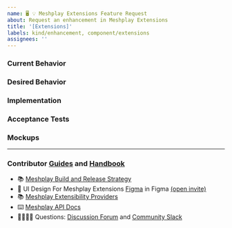 ```yaml
---
name: 🖥 💡 Meshplay Extensions Feature Request
about: Request an enhancement in Meshplay Extensions
title: '[Extensions]'
labels: kind/enhancement, component/extensions
assignees: ''
---
```



### Current Behavior
<!-- A brief description of what the problem is. (e.g. I need to be able to...) -->

### Desired Behavior
<!-- A brief description of the enhancement. -->

### Implementation
<!-- Specifics on the approach to fulfilling the feature request. -->

### Acceptance Tests
<!-- Stipulations of functional behavior or non-functional items that must be in-place in order for the issue to be closed. -->

### Mockups
<!-- Any visual diagrams of the desired user interface. -->

---

### Contributor [Guides](https://docs.meshplay.io/project/contributing) and [Handbook](https://layer5.io/community/handbook)
- 📚 [Meshplay Build and Release Strategy](https://docs.meshplay.io/project/contributing/build-and-release)
- 🎨 UI Design For Meshplay Extensions [Figma](https://www.figma.com/file/SMP3zxOjZztdOLtgN4dS2W/Meshplay-UI) in Figma [(open invite)](https://www.figma.com/team_invite/redeem/qJy1c95qirjgWQODApilR9)
- 📚 [Meshplay Extensibility Providers](https://docs.meshplay.io/extensibility/providers)
- ⌨️ [Meshplay API Docs](https://docs.meshplay.io/extensibility/api)
- 🙋🏾🙋🏼 Questions: [Discussion Forum](http://discuss.meshplay.io) and [Community Slack](https://slack.meshplay.io)